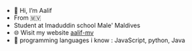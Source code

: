- 👋 Hi, I’m Aalif
- From :maldives:
- Student at Imaduddin school Male' Maldives
- 🌐 Wisit my website [aalif-mv](https://aalif-mv.github.io)
- 📄 programming languages i know : JavaScript, python, Java

<!---
softdev00/softdev00 is a ✨ special ✨ repository because its `README.md` (this file) appears on your GitHub profile.
You can click the Preview link to take a look at your changes.
--->
